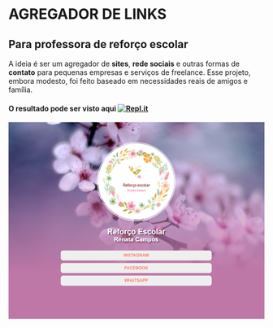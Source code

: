 # AGREGADOR DE LINKS
## Para professora de reforço escolar

A ideia é ser um agregador de **sites**, **rede sociais** e outras formas de **contato** para pequenas empresas e serviços de freelance. Esse projeto, embora modesto, foi feito baseado em necessidades reais de amigos e família.
#### O resultado pode ser visto aqui <a href='https://linksre.araujocoding.repl.co/'><img alt="Repl.it" src="https://img.shields.io/badge/Repl.it-%230D101E.svg?&style=for-the-badge&logo=Repl.it&logoColor=white"/> </a>

![](https://github.com/Pereira-Araujo/Projetos/blob/main/Projetos_Vanilla/Re_Pedagogia/assets/print_Um.png?raw=true)





